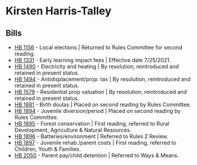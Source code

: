 # Kirsten Harris-Talley
## Bills
* [HB 1156](/bill/2021-22/hb/1156/) - Local elections | Returned to Rules Committee for second reading.
* [HB 1331](/bill/2021-22/hb/1331/) - Early learning impact fees | Effective date 7/25/2021.
* [HB 1490](/bill/2021-22/hb/1490/) - Electricity and heating | By resolution, reintroduced and retained in present status.
* [HB 1494](/bill/2021-22/hb/1494/) - Antidisplacement/prop. tax | By resolution, reintroduced and retained in present status.
* [HB 1579](/bill/2021-22/hb/1579/) - Residential prop valuation | By resolution, reintroduced and retained in present status.
* [HB 1881](/bill/2021-22/hb/1881/) - Birth doulas | Placed on second reading by Rules Committee.
* [HB 1894](/bill/2021-22/hb/1894/) - Juvenile diversion/period | Placed on second reading by Rules Committee.
* [HB 1895](/bill/2021-22/hb/1895/) - Forest conservation | First reading, referred to Rural Development, Agriculture & Natural Resources.
* [HB 1896](/bill/2021-22/hb/1896/) - Batteries/environment | Referred to Rules 2 Review.
* [HB 1897](/bill/2021-22/hb/1897/) - Juvenile rehab./parent costs | First reading, referred to Children, Youth & Families.
* [HB 2050](/bill/2021-22/hb/2050/) - Parent pay/child detention | Referred to Ways & Means.
